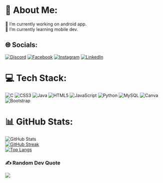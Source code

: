 
 


# 💫 About Me:
🔭 I’m currently working on android app.<br>🌱 I’m currently learning mobile dev.<br>

## 🌐 Socials:
[![Discord](https://img.shields.io/badge/Discord-%237289DA.svg?logo=discord&logoColor=white)](https://discord.gg/Chaïma#3392)  [![Facebook](https://img.shields.io/badge/Facebook-%231877F2.svg?logo=Facebook&logoColor=white)](https://facebook.com/laura.mrt.944)  [![Instagram](https://img.shields.io/badge/Instagram-%23E4405F.svg?logo=Instagram&logoColor=white)](https://instagram.com/_chaimus.fdx) [![LinkedIn](https://img.shields.io/badge/LinkedIn-%230077B5.svg?logo=linkedin&logoColor=white)](https://linkedin.com/in/chaïma-feddane-27a003224) 

# 💻 Tech Stack:
![C](https://img.shields.io/badge/c-%2300599C.svg?style=for-the-badge&logo=c&logoColor=white) ![CSS3](https://img.shields.io/badge/css3-%231572B6.svg?style=for-the-badge&logo=css3&logoColor=white) ![Java](https://img.shields.io/badge/java-%23ED8B00.svg?style=for-the-badge&logo=java&logoColor=white) ![HTML5](https://img.shields.io/badge/html5-%23E34F26.svg?style=for-the-badge&logo=html5&logoColor=white) ![JavaScript](https://img.shields.io/badge/javascript-%23323330.svg?style=for-the-badge&logo=javascript&logoColor=%23F7DF1E) ![Python](https://img.shields.io/badge/python-3670A0?style=for-the-badge&logo=python&logoColor=ffdd54) ![MySQL](https://img.shields.io/badge/mysql-%2300f.svg?style=for-the-badge&logo=mysql&logoColor=white) ![Canva](https://img.shields.io/badge/Canva-%2300C4CC.svg?style=for-the-badge&logo=Canva&logoColor=white) ![Bootstrap](https://img.shields.io/badge/bootstrap-%23563D7C.svg?style=for-the-badge&logo=bootstrap&logoColor=white)

# 📊 GitHub Stats:
![GitHub Stats](https://github-readme-stats.vercel.app/api?username=Feddane&theme=radical)<br/>
[![GitHub Streak](https://streak-stats.demolab.com/?user=Feddane&currStreakNum=2FD3EB&theme=radical&fire=pink&sideLabels=F00&date_format=[Y.]n.j)](https://git.io/streak-stats)<br/>
[![Top Langs](https://github-readme-stats.vercel.app/api/top-langs/?username=Feddane&layout=compact&theme=radical)](https://github.com/anuraghazra/github-readme-stats)

### ✍️ Random Dev Quote
![](https://quotes-github-readme.vercel.app/api?type=horizontal&theme=radical)






